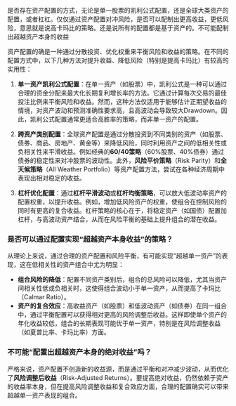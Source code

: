是否存在资产配置的方式，无论是单一股票的凯利公式配置，还是全球大类资产的配置，或者杠杠。仅仅通过资产配置对冲风险，是否可以配制出更高收益，更低风险，意思就是说高卡玛比的策略。还是说所有的配置都是基于资产的。不可能配制出超越资产本身的收益



资产配置的确是一种通过分散投资、优化权重来平衡风险和收益的策略。在不同的配置方式中，以下几种方法对提升收益、降低风险（特别是提高卡玛比）有较高的实用性：

1. **单一资产凯利公式配置**：在单一资产（如股票）中，凯利公式是一种可以通过合理的资金分配来最大化长期复利增长率的方法。它通过计算每次交易的最佳投注比例来平衡风险和收益。然而，这种方法仅适用于能够估计正期望收益的情境，对资产波动和预测准确性要求高，且高波动会导致较大Drawdown。因此，凯利公式配置通常更适合高胜率的策略，而非单一资产的配置。

2. **跨资产类别配置**：全球资产配置是通过分散投资到不同类别的资产（如股票、债券、商品、房地产、黄金等）来降低风险，同时利用资产之间的低相关性或负相关性来平滑收益。例如经典的**60/40策略**（60%股票、40%债券）通过债券的稳定性来对冲股票的波动性。此外，**风险平价策略**（Risk Parity）和**全天候策略**（All Weather Portfolio）等资产配置方法，尝试在各种经济周期中表现出相对稳定的收益。

3. **杠杆优化配置**：通过**杠杆平滑波动**或**杠杆均衡策略**，可以放大低波动率资产的配置权重，以提升收益。例如，增加低风险资产的权重，使组合在控制风险的同时有更高的复合收益。杠杆策略的核心在于，将稳定资产（如国债）配置加杠杆，与高波动资产结合，从而在风险平衡的基础上提升组合的潜在收益。

### 是否可以通过配置实现“超越资产本身收益”的策略？

从理论上来说，通过合理的资产配置和风险平衡，有可能实现“超越单一资产”的表现，这在低相关性的资产组合中尤为明显：
- **组合风险的降低**：配置不同资产类别后，组合的总风险可以降低，尤其当资产间相关性低或负相关时，这使得组合波动小于单一资产，从而提高了卡玛比（Calmar Ratio）。
- **资产的复合效应**：高收益资产（如股票）和低波动资产（如债券）在同一组合中，通过平衡配置可以获得相对更高的风险调整后收益。这样即使单个资产的年化收益较低，组合的长期表现可能优于单一资产，特别是在风险调整收益（如夏普比率、卡玛比率）方面。

### 不可能“配置出超越资产本身的绝对收益”吗？

严格来说，资产配置不创造新的收益源，而是通过平衡和对冲减少波动，从而优化了**风险调整后收益**（Risk-Adjusted Returns）。要提高绝对收益，仍然依赖于资产的收益率本身，但在提高风险调整收益和复合效应方面，合理的配置确实可以带来超越单一资产表现的组合。